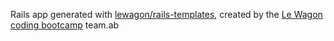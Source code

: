 Rails app generated with [lewagon/rails-templates](https://github.com/lewagon/rails-templates), created by the [Le Wagon coding bootcamp](https://www.lewagon.com) team.ab
